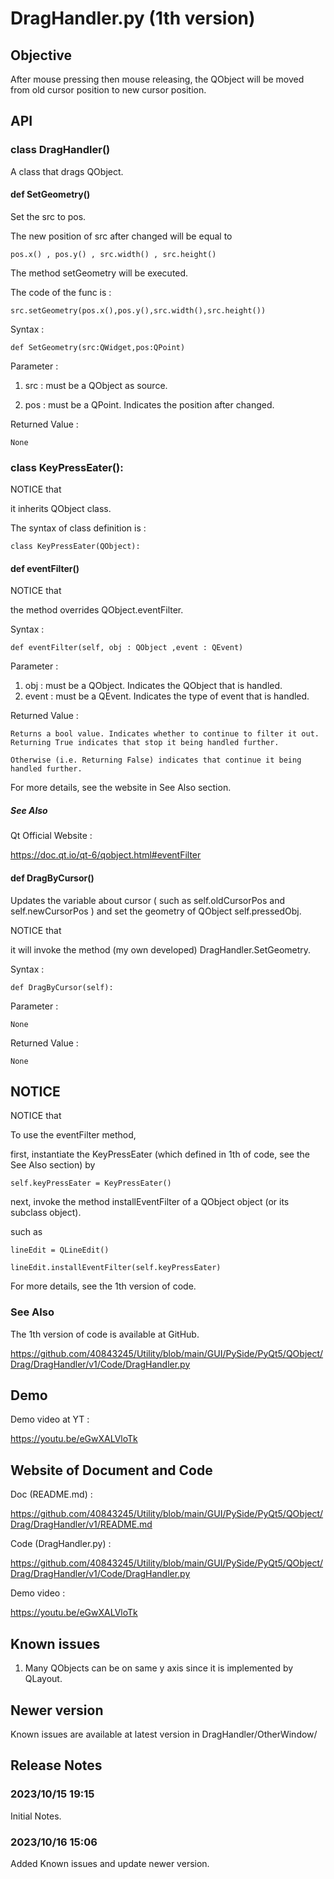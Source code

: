 # DragHandler.py (1th version)
## Objective
After mouse pressing then mouse releasing, the QObject will be moved from old cursor position to new cursor position.
## API
### class DragHandler()

A class that drags QObject.

#### def SetGeometry()

Set the src to pos.

The new position of src after changed will be equal to 

    pos.x() , pos.y() , src.width() , src.height()

The method setGeometry will be executed.

The code of the func is :

    src.setGeometry(pos.x(),pos.y(),src.width(),src.height())
    
Syntax :

    def SetGeometry(src:QWidget,pos:QPoint)

Parameter :

1. src : must be a QObject as source.

2. pos : must be a QPoint. Indicates the position after changed.

Returned Value :

    None

### class KeyPressEater():
NOTICE that 

it inherits QObject class.

The syntax of class definition is :

    class KeyPressEater(QObject):
    
#### def eventFilter()

NOTICE that 

the method overrides QObject.eventFilter.

Syntax :

    def eventFilter(self, obj : QObject ,event : QEvent)

Parameter :

1. obj : must be a QObject. Indicates the QObject that is handled.
2. event : must be a QEvent. Indicates the type of event that is handled.

Returned Value :

    Returns a bool value. Indicates whether to continue to filter it out. Returning True indicates that stop it being handled further. 

    Otherwise (i.e. Returning False) indicates that continue it being handled further.

For more details, see the website in See Also section.

##### See Also

Qt Official Website :

https://doc.qt.io/qt-6/qobject.html#eventFilter

#### def DragByCursor()

Updates the variable about cursor ( such as self.oldCursorPos and self.newCursorPos ) and set the geometry of QObject self.pressedObj.

NOTICE that 

it will invoke the method (my own developed) DragHandler.SetGeometry.

Syntax : 
    
    def DragByCursor(self):

Parameter :

    None

Returned Value :

    None

## NOTICE 
NOTICE that

To use the eventFilter method, 

first, instantiate the KeyPressEater (which defined in 1th of code, see the See Also section) by 

    self.keyPressEater = KeyPressEater()

next, invoke the method installEventFilter of a QObject object (or its subclass object).

such as 

    lineEdit = QLineEdit()
    
    lineEdit.installEventFilter(self.keyPressEater)

For more details, see the 1th version of code. 

### See Also

The 1th version of code is available at GitHub.

https://github.com/40843245/Utility/blob/main/GUI/PySide/PyQt5/QObject/Drag/DragHandler/v1/Code/DragHandler.py

## Demo

Demo video at YT :

https://youtu.be/eGwXALVloTk

## Website of Document and Code

Doc (README.md) :

https://github.com/40843245/Utility/blob/main/GUI/PySide/PyQt5/QObject/Drag/DragHandler/v1/README.md

Code (DragHandler.py) :

https://github.com/40843245/Utility/blob/main/GUI/PySide/PyQt5/QObject/Drag/DragHandler/v1/Code/DragHandler.py

Demo video : 

https://youtu.be/eGwXALVloTk

## Known issues
1. Many QObjects can be on same y axis since it is implemented by QLayout.
   
## Newer version
Known issues are available at latest version in DragHandler/OtherWindow/
## Release Notes
### 2023/10/15 19:15
Initial Notes.
### 2023/10/16 15:06
Added Known issues and update newer version.

